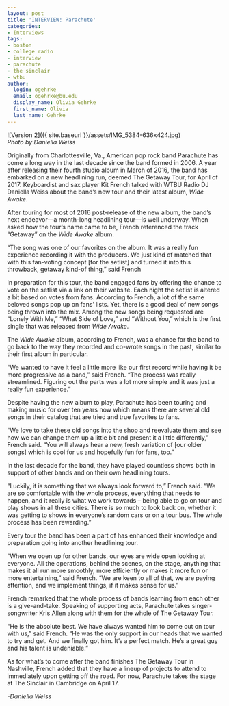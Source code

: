 ```yaml
---
layout: post
title: 'INTERVIEW: Parachute'
categories:
- Interviews
tags:
- boston
- college radio
- interview
- parachute
- the sinclair
- wtbu
author:
  login: ogehrke
  email: ogehrke@bu.edu
  display_name: Olivia Gehrke
  first_name: Olivia
  last_name: Gehrke
---
```

![Version 2]({{ site.baseurl }}/assets/IMG_5384-636x424.jpg)  
_Photo by Daniella Weiss_

Originally from Charlottesville, Va., American pop rock band Parachute has come a long way in the last decade since the band formed in 2006. A year after releasing their fourth studio album in March of 2016, the band has embarked on a new headlining run, deemed The Getaway Tour, for April of 2017. Keyboardist and sax player Kit French talked with WTBU Radio DJ Daniella Weiss about the band’s new tour and their latest album, _Wide Awake_.

After touring for most of 2016 post-release of the new album, the band’s next endeavor—a month-long headlining tour—is well underway. When asked how the tour’s name came to be, French referenced the track “Getaway” on the _Wide Awake_ album.

“The song was one of our favorites on the album. It was a really fun experience recording it with the producers. We just kind of matched that with this fan-voting concept \[for the setlist\] and turned it into this throwback, getaway kind-of thing,” said French

In preparation for this tour, the band engaged fans by offering the chance to vote on the setlist via a link on their website. Each night the setlist is altered a bit based on votes from fans. According to French, a lot of the same beloved songs pop up on fans’ lists. Yet, there is a good deal of new songs being thrown into the mix. Among the new songs being requested are “Lonely With Me,” “What Side of Love,” and “Without You,” which is the first single that was released from _Wide Awake_.

The _Wide Awake_ album, according to French, was a chance for the band to go back to the way they recorded and co-wrote songs in the past, similar to their first album in particular.

“We wanted to have it feel a little more like our first record while having it be more progressive as a band,” said French. “The process was really streamlined. Figuring out the parts was a lot more simple and it was just a really fun experience.”

Despite having the new album to play, Parachute has been touring and making music for over ten years now which means there are several old songs in their catalog that are tried and true favorites to fans.

“We love to take these old songs into the shop and reevaluate them and see how we can change them up a little bit and present it a little differently,” French said. “You will always hear a new, fresh variation of \[our older songs\] which is cool for us and hopefully fun for fans, too.”

In the last decade for the band, they have played countless shows both in support of other bands and on their own headlining tours.

“Luckily, it is something that we always look forward to,” French said. “We are so comfortable with the whole process, everything that needs to happen, and it really is what we work towards – being able to go on tour and play shows in all these cities. There is so much to look back on, whether it was getting to shows in everyone’s random cars or on a tour bus. The whole process has been rewarding.”

Every tour the band has been a part of has enhanced their knowledge and preparation going into another headlining tour.

“When we open up for other bands, our eyes are wide open looking at everyone. All the operations, behind the scenes, on the stage, anything that makes it all run more smoothly, more efficiently or makes it more fun or more entertaining,” said French. “We are keen to all of that, we are paying attention, and we implement things, if it makes sense for us.”

French remarked that the whole process of bands learning from each other is a give-and-take. Speaking of supporting acts, Parachute takes singer-songwriter Kris Allen along with them for the whole of The Getaway Tour.

“He is the absolute best. We have always wanted him to come out on tour with us,” said French. “He was the only support in our heads that we wanted to try and get. And we finally got him. It’s a perfect match. He’s a great guy and his talent is undeniable.”

As for what’s to come after the band finishes The Getaway Tour in Nashville, French added that they have a lineup of projects to attend to immediately upon getting off the road. For now, Parachute takes the stage at The Sinclair in Cambridge on April 17.

_\-Daniella Weiss_